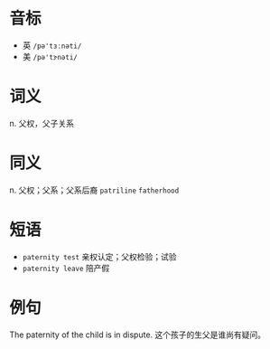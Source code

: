 # 音标

- 英 `/pə'tɜːnəti/`
- 美 `/pə'tɝnəti/`

# 词义

n. 父权，父子关系


# 同义

n. 父权；父系；父系后裔
`patriline` `fatherhood`

# 短语

- `paternity test` 亲权认定；父权检验；试验
- `paternity leave` 陪产假

# 例句

The paternity of the child is in dispute.
这个孩子的生父是谁尚有疑问。


